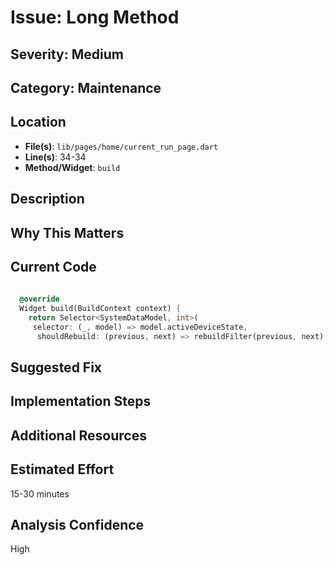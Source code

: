 # Issue: Long Method

## Severity: Medium

## Category: Maintenance

## Location
- **File(s)**: `lib/pages/home/current_run_page.dart`
- **Line(s)**: 34-34
- **Method/Widget**: `build`

## Description


## Why This Matters


## Current Code
```dart
  
  @override
  Widget build(BuildContext context) {
    return Selector<SystemDataModel, int>(
     selector: (_, model) => model.activeDeviceState,
      shouldRebuild: (previous, next) => rebuildFilter(previous, next), 
```

## Suggested Fix


## Implementation Steps


## Additional Resources


## Estimated Effort
15-30 minutes

## Analysis Confidence
High
